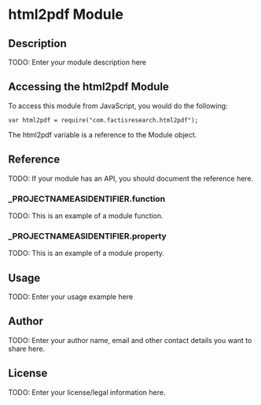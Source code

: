 # html2pdf Module

## Description

TODO: Enter your module description here

## Accessing the html2pdf Module

To access this module from JavaScript, you would do the following:

	var html2pdf = require("com.factisresearch.html2pdf");

The html2pdf variable is a reference to the Module object.	

## Reference

TODO: If your module has an API, you should document
the reference here.

### ___PROJECTNAMEASIDENTIFIER__.function

TODO: This is an example of a module function.

### ___PROJECTNAMEASIDENTIFIER__.property

TODO: This is an example of a module property.

## Usage

TODO: Enter your usage example here

## Author

TODO: Enter your author name, email and other contact
details you want to share here. 

## License

TODO: Enter your license/legal information here.
